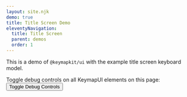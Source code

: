 ```yaml
---
layout: site.njk
demo: true
title: Title Screen Demo
eleventyNavigation:
  title: Title Screen
  parent: demos
  order: 1
---
```


This is a demo of `@keymapkit/ui` with the example title screen keyboard model.

Toggle debug controls on all KeymapUI elements on this page:
<button onclick="toggleAllKeymapUiDebug()">Toggle Debug Controls</button>

<div id="app"></div>

<script type="module">
  import { KeyboardModelTitleScreen } from "/keymaps/title-screen-keyboard.js";
  import { KeymapTitleScreenLayoutSimple } from "/keymaps/title-screen-layout-simple.js";
  const app = document.getElementById("app");
  const keymapUi = document.createElement("keymap-ui");
  const availableKeymaps = [KeymapTitleScreenLayoutSimple];
  keymapUi.setAttribute("id", "keymap-title");
  keymapUi.setAttribute("show-debug", "true");
  keymapUi.setAttribute("query-prefix", "keymap");
  keymapUi.setModelsAndMaps(availableKeymaps);
  app.appendChild(keymapUi);
</script>
